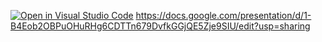 [![Open in Visual Studio Code](https://classroom.github.com/assets/open-in-vscode-f059dc9a6f8d3a56e377f745f24479a46679e63a5d9fe6f495e02850cd0d8118.svg)](https://classroom.github.com/online_ide?assignment_repo_id=6546101&assignment_repo_type=AssignmentRepo)
https://docs.google.com/presentation/d/1-B4Eob2OBPuOHuRHg6CDTTn679DvfkGGjQE5Zje9SIU/edit?usp=sharing
